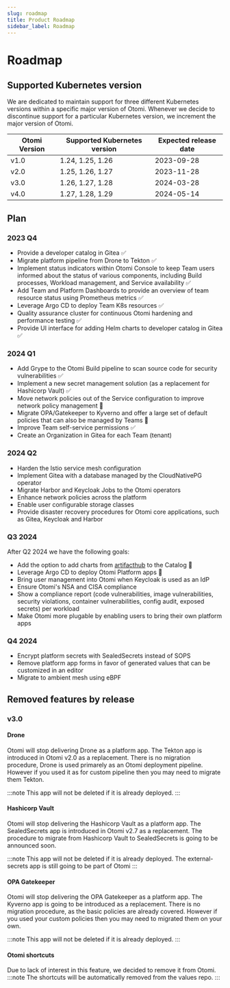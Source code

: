 ```yaml
---
slug: roadmap
title: Product Roadmap
sidebar_label: Roadmap
---
```


# Roadmap

## Supported Kubernetes version

We are dedicated to maintain support for three different Kubernetes versions within a specific major version of Otomi. Whenever we decide to discontinue support for a particular Kubernetes version, we increment the major version of Otomi.

| Otomi Version | Supported Kubernetes version | Expected release date |
| ------------- | ---------------------------- | --------------------- |
| v1.0          | 1.24, 1.25, 1.26             | 2023-09-28            |
| v2.0          | 1.25, 1.26, 1.27             | 2023-11-28            |
| v3.0          | 1.26, 1.27, 1.28             | 2024-03-28            |
| v4.0          | 1.27, 1.28, 1.29             | 2024-05-14            |

## Plan

### 2023 Q4

- Provide a developer catalog in Gitea ✅
- Migrate platform pipeline from Drone to Tekton ✅
- Implement status indicators within Otomi Console to keep Team users informed about the status of various components, including Build processes, Workload management, and Service availability ✅
- Add Team and Platform Dashboards to provide an overview of team resource status using Prometheus metrics ✅
- Leverage Argo CD to deploy Team K8s resources ✅
- Quality assurance cluster for continuous Otomi hardening and performance testing ✅
- Provide UI interface for adding Helm charts to developer catalog in Gitea ✅

### 2024 Q1

- Add Grype to the Otomi Build pipeline to scan source code for security vulnerabilities ✅
- Implement a new secret management solution (as a replacement for Hashicorp Vault) ✅
- Move network policies out of the Service configuration to improve network policy management 🔄
- Migrate OPA/Gatekeeper to Kyverno and offer a large set of default policies that can also be managed by Teams 🔄
- Improve Team self-service permissions ✅
- Create an Organization in Gitea for each Team (tenant)

### 2024 Q2

- Harden the Istio service mesh configuration
- Implement Gitea with a database managed by the CloudNativePG operator
- Migrate Harbor and Keycloak Jobs to the Otomi operators
- Enhance network policies across the platform
- Enable user configurable storage classes
- Provide disaster recovery procedures for Otomi core applications, such as Gitea, Keycloak and Harbor

### Q3 2024

After Q2 2024 we have the following goals:

- Add the option to add charts from [artifacthub](https://artifacthub.io) to the Catalog 🔄
- Leverage Argo CD to deploy Otomi Platform apps 🔄
- Bring user management into Otomi when Keycloak is used as an IdP
- Ensure Otomi's NSA and CISA compliance
- Show a compliance report (code vulnerabilities, image vulnerabilities, security violations, container vulnerabilities, config audit, exposed secrets) per workload
- Make Otomi more plugable by enabling users to bring their own platform apps

### Q4 2024

- Encrypt platform secrets with SealedSecrets instead of SOPS
- Remove platform app forms in favor of generated values that can be customized in an editor
- Migrate to ambient mesh using eBPF

## Removed features by release

### v3.0

#### Drone

Otomi will stop delivering Drone as a platform app.
The Tekton app is introduced in Otomi v2.0 as a replacement. There is no migration procedure, Drone is used primarely as an Otomi deployment pipeline. However if you used it as for custom pipeline then you may need to migrate them Tekton.

:::note
This app will not be deleted if it is already deployed.
:::

#### Hashicorp Vault

Otomi will stop delivering the Hashicorp Vault as a platform app.
The SealedSecrets app is introduced in Otomi v2.7 as a replacement.
The procedure to migrate from Hashicorp Vault to SealedSecrets is going to be announced soon.

:::note
This app will not be deleted if it is already deployed.
The external-secrets app is still going to be part of Otomi
:::

#### OPA Gatekeeper

Otomi will stop delivering the OPA Gatekeeper as a platform app.
The Kyverno app is going to be introduced as a replacement. There is no migration procedure, as the basic policies are already covered. However if you used your custom policies then you may need to migrated them on your own.

:::note
This app will not be deleted if it is already deployed.
:::

#### Otomi shortcuts

Due to lack of interest in this feature, we decided to remove it from Otomi.
:::note
The shortcuts will be automatically removed from the values repo.
:::
